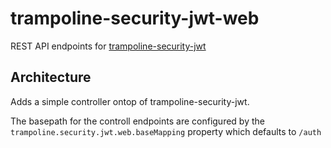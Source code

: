 # trampoline-security-jwt-web

REST API endpoints for [trampoline-security-jwt](../trampoline-security-jwt)

## Architecture

Adds a simple controller ontop of trampoline-security-jwt.

The basepath for the controll endpoints are configured by the `trampoline.security.jwt.web.baseMapping` property which defaults to `/auth`